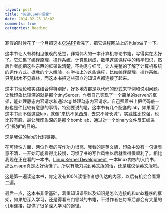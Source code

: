 ```yaml
---
layout: post
title: "阅读CSAPP感受"
date: 2014-02-25 18:02
comments: true
categories: Reading
---
```


寒假的时候花了一个月把这本<a href="http://book.douban.com/subject/3023631/" target="_blank">CSAPP</a>看完了，把它课程网站上的也lab做了一下。

这本书让人有种相见恨晚的感觉，非常伟大的一本计算机导论书籍，写得实在太好了。它汇集了编译原理，操作系统，计算机组成，数电这些课程中的精华知识，然后作者能把这些东西的框架说清楚，不拘泥与细节，让人完整的了解了计算机系统的运作方式。据我的个人经验，在学校上的这些课程，比如编译原理，操作系统，只见树木不见森林，而这本书把这些孤立的知识点都连接了起来。
<!-- more -->
这本书理论和实践结合得特别好，好多地方都是以代码的形式来举例和说明问题。让我印象比较深的就是那个tinySercer，作者自己实现了一个简单的server的框架，能处理静态内容请求和通过cgi处理动态内容请求。自己照着书上把代码敲一敲也是件比较有意思的事情。特别要说的是，这本书有几个配套的lab，如果看了这本书而不做这些lab，就像“来杭不见西湖，去京不登长城”，实践性比较强，也比较有趣，最让我印象深的是那个bomb lab，通过对一个binary文件反汇编进行“拆弹”的目的。

这是我做的lab的代码<a href="https://github.com/zyearn/csapp-lab" target="_blank">链接</a>。

在可读性方面，两位作者的写作功力很高，我看的是英文版，印象中没有一句话表意不清，一开始可能看得比较慢，习惯了书的写作风格以后就看得很顺利了。相比我现在正在看的一本书，<a href="http://book.douban.com/subject/5503292/" target="_blank">Linux Kernel Development</a>, 一本linux内核的入门书，那么csapp真是太好读懂了。所以有能力买到英文版的话，还是建议读英文版吧。

这是第一遍读这本书，肯定没有100%读懂作者想传达的内容，以后有机会会看第二遍。

最后一点，这本书非常基础，着重知识谱图以及知识是怎么连接的和unix程序的框架，如果想深入学习，还是得看专门领域的书籍，不过作者在每章后都会有大量的引用连接，提供了很多深入学习的途径。
